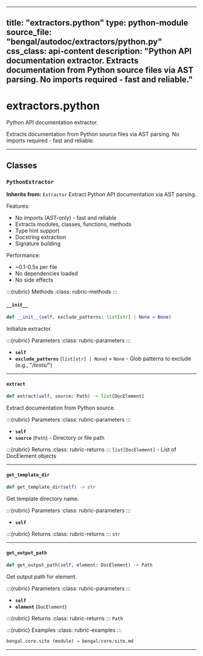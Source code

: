 
---
title: "extractors.python"
type: python-module
source_file: "bengal/autodoc/extractors/python.py"
css_class: api-content
description: "Python API documentation extractor.  Extracts documentation from Python source files via AST parsing. No imports required - fast and reliable."
---

# extractors.python

Python API documentation extractor.

Extracts documentation from Python source files via AST parsing.
No imports required - fast and reliable.

---

## Classes

### `PythonExtractor`

**Inherits from:** `Extractor`
Extract Python API documentation via AST parsing.

Features:
- No imports (AST-only) - fast and reliable
- Extracts modules, classes, functions, methods
- Type hint support
- Docstring extraction
- Signature building

Performance:
- ~0.1-0.5s per file
- No dependencies loaded
- No side effects




:::{rubric} Methods
:class: rubric-methods
:::
#### `__init__`
```python
def __init__(self, exclude_patterns: list[str] | None = None)
```

Initialize extractor.



:::{rubric} Parameters
:class: rubric-parameters
:::
- **`self`**
- **`exclude_patterns`** (`list[str] | None`) = `None` - Glob patterns to exclude (e.g., "*/tests/*")





---
#### `extract`
```python
def extract(self, source: Path) -> list[DocElement]
```

Extract documentation from Python source.



:::{rubric} Parameters
:class: rubric-parameters
:::
- **`self`**
- **`source`** (`Path`) - Directory or file path

:::{rubric} Returns
:class: rubric-returns
:::
`list[DocElement]` - List of DocElement objects




---
#### `get_template_dir`
```python
def get_template_dir(self) -> str
```

Get template directory name.



:::{rubric} Parameters
:class: rubric-parameters
:::
- **`self`**

:::{rubric} Returns
:class: rubric-returns
:::
`str`




---
#### `get_output_path`
```python
def get_output_path(self, element: DocElement) -> Path
```

Get output path for element.



:::{rubric} Parameters
:class: rubric-parameters
:::
- **`self`**
- **`element`** (`DocElement`)

:::{rubric} Returns
:class: rubric-returns
:::
`Path`




:::{rubric} Examples
:class: rubric-examples
:::
```python
bengal.core.site (module) → bengal/core/site.md
```


---
